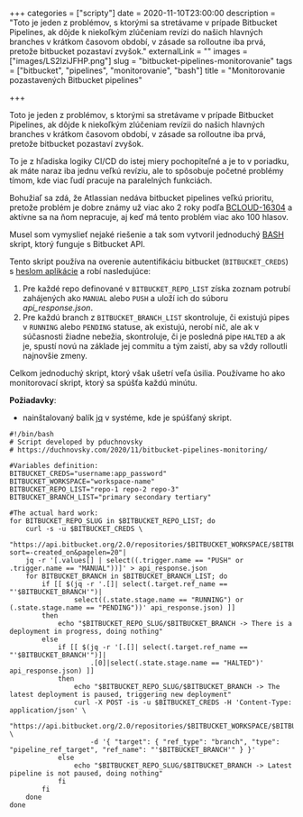 +++
categories = ["scripty"]
date = 2020-11-10T23:00:00
description = "Toto je jeden z problémov, s ktorými sa stretávame v prípade Bitbucket Pipelines, ak dôjde k niekoľkým zlúčeniam revízi do našich hlavných branches v krátkom časovom období, v zásade sa rolloutne iba prvá, pretože bitbucket pozastaví zvyšok."
externalLink = ""
images = ["images/LS2lziJFHP.png"]
slug = "bitbucket-pipelines-monitorovanie"
tags = ["bitbucket", "pipelines", "monitorovanie", "bash"]
title = "Monitorovanie pozastavených Bitbucket pipelines"

+++

Toto je jeden z problémov, s ktorými sa stretávame v prípade Bitbucket Pipelines, ak dôjde k niekoľkým zlúčeniam revízii do našich hlavných branches v krátkom časovom období, v zásade sa rolloutne iba prvá, pretože bitbucket pozastaví zvyšok.

To je z hľadiska logiky CI/CD do istej miery pochopiteľné a je to v poriadku, ak máte naraz iba jednu veľkú revíziu, ale to spôsobuje početné problémy tímom, kde viac ľudí pracuje na paralelných funkciách.

Bohužiaľ sa zdá, že Atlassian nedáva bitbucket pipelines veľkú prioritu, pretože problém je dobre známy už viac ako 2 roky podľa [BCLOUD-16304](https://jira.atlassian.com/browse/BCLOUD-16304) a aktívne sa na ňom nepracuje, aj keď má tento problém viac ako 100 hlasov.

Musel som vymyslieť nejaké riešenie a tak som vytvoril jednoduchý [BASH](<https://en.wikipedia.org/wiki/Bash_(Unix_shell)>) skript, ktorý funguje s Bitbucket API.

Tento skript používa na overenie autentifikáciu bitbucket (`BITBUCKET_CREDS`) s [heslom aplikácie](https://bitbucket.org/account/settings/app-passwords/) a robí nasledujúce:

1. Pre každé repo definované v `BITBUCKET_REPO_LIST` získa zoznam potrubí zahájených ako `MANUAL` alebo `PUSH` a uloží ich do súboru _api_response.json_.
2. Pre každú branch z `BITBUCKET_BRANCH_LIST` skontroluje, či existujú pipes v `RUNNING` alebo `PENDING` statuse, ak existujú, nerobí nič, ale ak v súčasnosti žiadne nebežia, skontroluje, či je posledná pipe `HALTED` a ak je, spustí novú na základe jej commitu a tým zaistí, aby sa vždy rolloutli najnovšie zmeny.

Celkom jednoduchý skript, ktorý však ušetrí veľa úsilia. Používame ho ako monitorovací skript, ktorý sa spúšťa každú minútu.

**Požiadavky**:

- nainštalovaný balík [jq](https://stedolan.github.io/jq/download/) v systéme, kde je spúšťaný skript.

```shell
#!/bin/bash
# Script developed by pduchnovsky
# https://duchnovsky.com/2020/11/bitbucket-pipelines-monitoring/

#Variables definition:
BITBUCKET_CREDS="username:app_password"
BITBUCKET_WORKSPACE="workspace-name"
BITBUCKET_REPO_LIST="repo-1 repo-2 repo-3"
BITBUCKET_BRANCH_LIST="primary secondary tertiary"

#The actual hard work:
for BITBUCKET_REPO_SLUG in $BITBUCKET_REPO_LIST; do
    curl -s -u $BITBUCKET_CREDS \
    "https://api.bitbucket.org/2.0/repositories/$BITBUCKET_WORKSPACE/$BITBUCKET_REPO_SLUG/pipelines/?sort=-created_on&pagelen=20"|
    jq -r '[.values[] | select((.trigger.name == "PUSH" or .trigger.name == "MANUAL"))]' > api_response.json
    for BITBUCKET_BRANCH in $BITBUCKET_BRANCH_LIST; do
        if [[ $(jq -r '.[]| select(.target.ref_name == "'$BITBUCKET_BRANCH'")|
                select((.state.stage.name == "RUNNING") or (.state.stage.name == "PENDING"))' api_response.json) ]]
        then
            echo "$BITBUCKET_REPO_SLUG/$BITBUCKET_BRANCH -> There is a deployment in progress, doing nothing"
        else
            if [[ $(jq -r '[.[]| select(.target.ref_name == "'$BITBUCKET_BRANCH'")]|
                    .[0]|select(.state.stage.name == "HALTED")' api_response.json) ]]
            then
                echo "$BITBUCKET_REPO_SLUG/$BITBUCKET_BRANCH -> The latest deployment is paused, triggering new deployment"
                curl -X POST -is -u $BITBUCKET_CREDS -H 'Content-Type: application/json' \
                    "https://api.bitbucket.org/2.0/repositories/$BITBUCKET_WORKSPACE/$BITBUCKET_REPO_SLUG/pipelines/" \
                    -d '{ "target": { "ref_type": "branch", "type": "pipeline_ref_target", "ref_name": "'$BITBUCKET_BRANCH'" } }'
            else
                echo "$BITBUCKET_REPO_SLUG/$BITBUCKET_BRANCH -> Latest pipeline is not paused, doing nothing"
            fi
        fi
    done
done
```
